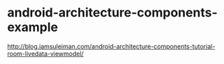 # android-architecture-components-example

http://blog.iamsuleiman.com/android-architecture-components-tutorial-room-livedata-viewmodel/
